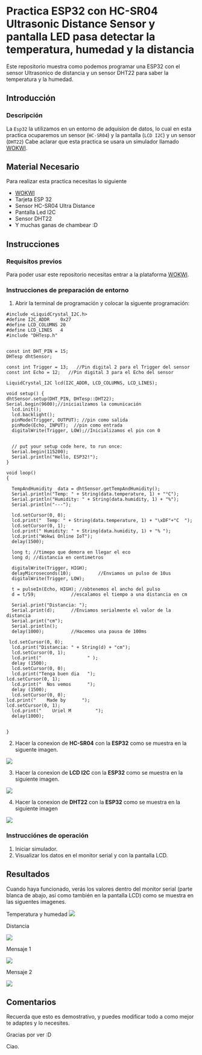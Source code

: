 # Practica ESP32 con HC-SR04 Ultrasonic Distance Sensor y pantalla LED pasa detectar la temperatura, humedad y la distancia
Este repositorio muestra como podemos programar una ESP32 con el sensor Ultrasonico de distancia y un sensor DHT22 para saber la temperatura y la humedad.

## Introducción

### Descripción

La ```Esp32``` la utilizamos en un entorno de adquision de datos, lo cual en esta practica ocuparemos un sensor (```HC-SR04```) y la pantalla  (```LCD I2C```) y un sensor (```DHT22```) Cabe aclarar que esta practica se usara un simulador llamado [WOKWI](https://https://wokwi.com/).


## Material Necesario

Para realizar esta practica necesitas lo siguiente

- [WOKWI](https://https://wokwi.com/)
- Tarjeta ESP 32
- Sensor HC-SR04 Ultra Distance 
- Pantalla Led I2C
- Sensor DHT22
- Y muchas ganas de chambear :D


## Instrucciones

### Requisitos previos

Para poder usar este repositorio necesitas entrar a la plataforma [WOKWI](https://https://wokwi.com/).


### Instrucciones de preparación de entorno 

1. Abrir la terminal de programación y colocar la siguente programación:


```
#include <LiquidCrystal_I2C.h>
#define I2C_ADDR    0x27
#define LCD_COLUMNS 20
#define LCD_LINES   4
#include "DHTesp.h"


const int DHT_PIN = 15;
DHTesp dhtSensor;

const int Trigger = 13;   //Pin digital 2 para el Trigger del sensor
const int Echo = 12;   //Pin digital 3 para el Echo del sensor

LiquidCrystal_I2C lcd(I2C_ADDR, LCD_COLUMNS, LCD_LINES);

void setup() {
dhtSensor.setup(DHT_PIN, DHTesp::DHT22);
Serial.begin(9600);//iniciailzamos la comunicación
  lcd.init();
  lcd.backlight();
  pinMode(Trigger, OUTPUT); //pin como salida
  pinMode(Echo, INPUT);  //pin como entrada
  digitalWrite(Trigger, LOW);//Inicializamos el pin con 0


  // put your setup code here, to run once:
  Serial.begin(115200);
  Serial.println("Hello, ESP32!");
}

void loop()
{
  
  TempAndHumidity  data = dhtSensor.getTempAndHumidity();
  Serial.println("Temp: " + String(data.temperature, 1) + "°C");
  Serial.println("Humidity: " + String(data.humidity, 1) + "%");
  Serial.println("---");
  
  lcd.setCursor(0, 0);
  lcd.print("  Temp: " + String(data.temperature, 1) + "\xDF"+"C  ");
  lcd.setCursor(0, 1);
  lcd.print(" Humidity: " + String(data.humidity, 1) + "% ");
  lcd.print("Wokwi Online IoT");
  delay(1500);

  long t; //timepo que demora en llegar el eco
  long d; //distancia en centimetros

  digitalWrite(Trigger, HIGH);
  delayMicroseconds(10);          //Enviamos un pulso de 10us
  digitalWrite(Trigger, LOW);
  
  t = pulseIn(Echo, HIGH); //obtenemos el ancho del pulso
  d = t/59;             //escalamos el tiempo a una distancia en cm
  
  Serial.print("Distancia: ");
  Serial.print(d);      //Enviamos serialmente el valor de la distancia
  Serial.print("cm");
  Serial.println();
  delay(1000);          //Hacemos una pausa de 100ms

 lcd.setCursor(0, 0);
  lcd.print("Distancia: " + String(d) + "cm");
  lcd.setCursor(0, 1);
  lcd.print("                 " );
  delay (1500);
  lcd.setCursor(0, 0);
  lcd.print("Tenga buen dia   ");
lcd.setCursor(0, 1);
  lcd.print("  Nos vemos      ");
  delay (1500);
  lcd.setCursor(0, 0);
lcd.print("    Made by      ");
lcd.setCursor(0, 1);
  lcd.print("    Uriel M         ");
  delay(1000);


}

```

2. Hacer la conexion de **HC-SR04** con la **ESP32** como se muestra en la siguente imagen.



![](https://github.com/UrielMastache/ESP23-SENSORES-TEMPANDHUM-DISTANCIA/blob/main/conexion%20sensor%20nivel.png?raw=true)

3. Hacer la conexion de **LCD I2C** con la **ESP32** como se muestra en la siguiente imagen.

![](https://github.com/UrielMastache/ESP23-SENSORES-TEMPANDHUM-DISTANCIA/blob/main/conexion%20pantalla%20led.png?raw=true)

4. Hacer la conexion de **DHT22** con la **ESP32** como se muestra en la siguiente imagen

![](https://github.com/UrielMastache/ESP23-SENSORES-TEMPANDHUM-DISTANCIA/blob/main/Conexion%20sensor%20tempandhum.png?raw=true)

### Instrucciónes de operación

1. Iniciar simulador.
2. Visualizar los datos en el monitor serial y con la pantalla LCD.

## Resultados

Cuando haya funcionado, verás los valores dentro del monitor serial (parte blanca de abajo, así como también en la pantalla LCD) como se muestra en las siguentes imagenes.

Temperatura y humedad 
![](https://github.com/UrielMastache/ESP23-SENSORES-TEMPANDHUM-DISTANCIA/blob/main/humedas%20y%20temp.png?raw=true)

Distancia 

![](https://github.com/UrielMastache/ESP23-SENSORES-TEMPANDHUM-DISTANCIA/blob/main/distancia.png?raw=true)

Mensaje 1

![](https://github.com/UrielMastache/ESP23-SENSORES-TEMPANDHUM-DISTANCIA/blob/main/mensaje%201.png?raw=true)

Mensaje 2 

![](https://github.com/UrielMastache/ESP23-SENSORES-TEMPANDHUM-DISTANCIA/blob/main/mensaje%202.png?raw=true)

## Comentarios

Recuerda que esto es demostrativo, y puedes modificar todo a como mejor te adaptes y lo necesites.


Gracias por ver :D 

Ciao.
